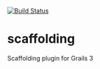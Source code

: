[![Build Status](https://travis-ci.org/grails3-plugins/scaffolding.svg)](https://travis-ci.org/grails3-plugins/scaffolding)

scaffolding
===========

Scaffolding plugin for Grails 3
